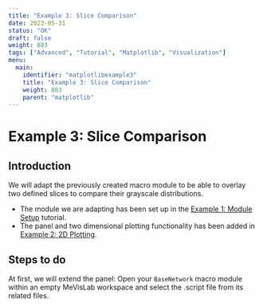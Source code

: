 ```yaml
---
title: "Example 3: Slice Comparison"
date: 2023-05-31
status: "OK"
draft: false
weight: 883
tags: ["Advanced", "Tutorial", "Matplotlib", "Visualization"]
menu: 
  main:
    identifier: "matplotlibexample3"
    title: "Example 3: Slice Comparison"
    weight: 883
    parent: "matplotlib"
---
```

# Example 3: Slice Comparison

## Introduction 

We will adapt the previously created macro module to be able to overlay two defined slices to compare their grayscale distributions. 
+ The module we are adapting has been set up in the [Example 1: Module Setup](/tutorials/thirdparty/matplotlib/modulesetup) tutorial.
+ The panel and two dimensional plotting functionality has been added in [Example 2: 2D Plotting](/tutorials/thirdparty/matplotlib/2dplotting).

## Steps to do
At first, we will extend the panel: Open your `BaseNetwork` macro module within an empty MeVisLab workspace and select the .script file from its related files. 







